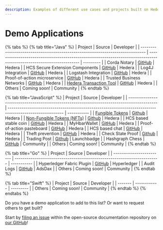 ```yaml
---
description: Examples of different use cases and projects built on Hedera.
---
```


# Demo Applications

{% tabs %}
{% tab title="Java" %}
| Project                                                                          | Source                                                                                                                   | Developer |
| -------------------------------------------------------------------------------- | ------------------------------------------------------------------------------------------------------------------------ | --------- |
| Corda Notary                                                                     | [GitHub](https://github.com/hashgraph/corda-notary-hedera)                                                               | Hedera    |
| HCS Secure Extension Components                                                  | [GitHub](https://github.com/hashgraph/hedera-hcs-sxc-java)                                                               | Hedera    |
| Log4J Integration                                                                | [GitHub](https://github.com/hashgraph/log4j2-hedera)                                                                     | Hedera    |
| Logstash Integration                                                             | [GitHub](https://github.com/hashgraph/logstash-output-hedera)                                                            | Hedera    |
| Proof-of-action microservice                                                     | [GitHub](https://github.com/hashgraph/hedera-proof-of-action-microservice)                                               | Hedera    |
| Trusted Business Networks                                                        | [GitHub](https://github.com/hashgraph/hedera-hcs-sxc-java/tree/master/hcs-sxc-java-examples/hcs-sxc-java-queue-consumer) | Hedera    |
| [Hedera Transaction Tool](https://docs.hedera.com/hedera-transaction-tool-demo/) | [GitHub](https://github.com/hashgraph/hedera-transaction-tool-demo)                                                      | Hedera    |
| Others                                                                           | Coming soon!                                                                                                             | Community |
{% endtab %}

{% tab title="JavaScript" %}
| Project                                                                                       | Source                                                                                                     | Developer   |
| --------------------------------------------------------------------------------------------- | ---------------------------------------------------------------------------------------------------------- | ----------- |
| [Fungible Tokens](https://gitpod.io/#https://github.com/hashgraph/hedera-hts-demo)            | [Github](https://github.com/hashgraph/hedera-hts-demo)                                                     | Hedera      |
| [Non-Fungible Tokens (NFTs)](https://gitpod.io/#https://github.com/hashgraph/hedera-hts-demo) | [Github](https://github.com/hashgraph/hedera-hts-demo#nfts)                                                | Hedera      |
| HCS based stable coin                                                                         | [GitHub](https://github.com/hashgraph/hedera-stable-coin-demo)                                             | Hedera      |
| MyHbarWallet                                                                                  | [GitHub](https://github.com/hashgraph/MyHbarWallet)                                                        | Hedera      |
| Proof-of-action pasteboard                                                                    | [GitHub](https://github.com/hashgraph/hedera-proof-of-action-demo-pasteboard)                              | Hedera      |
| HCS based chat                                                                                | [GitHub](https://github.com/hashgraph/hedera-hcs-chat-js)                                                  | Hedera      |
| Theft prevention                                                                              | [GitHub](https://github.com/hashgraph/hedera-theft-prevention-demo)                                        | Hedera      |
| Check State Proof                                                                             | [Github](https://github.com/hashgraph/hedera-mirror-node/tree/master/hedera-mirror-rest/check-state-proof) | Hedera      |
| Trading Post                                                                                  | [Github](https://github.com/launchbadge/trading-post)                                                      | Launchbadge |
| Hashgraph Chess                                                                               | [GitHub](https://github.com/scalemaildev/hashgraph_chess)                                                  | Community   |
| Others                                                                                        | Coming soon!                                                                                               | Community   |
{% endtab %}

{% tab title="Go" %}
| Project                   | Source                                                                     | Developer   |
| ------------------------- | -------------------------------------------------------------------------- | ----------- |
| Hyperledger Fabric Plugin | [GitHub](https://github.com/hashgraph/fabric-samples-hcs/tree/feature/hcs) | Hyperledger |
| Audit Logs                | [GitHub](https://github.com/hashgraph/hello-hedera-audit-log-go)           | AdsDax      |
| Others                    | Coming soon!                                                               | Community   |
{% endtab %}

{% tab title="Swift" %}
| Project | Source       | Developer |
| ------- | ------------ | --------- |
| Others  | Coming soon! | Community |
{% endtab %}
{% endtabs %}

Do you have a demo application to add to this list? Or want to request others to get built?

Start by [filing an issue](https://github.com/hashgraph/hedera-docs) within the open-source documentation repository on [our GitHub](https://github.com/hashgraph)!
